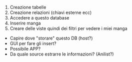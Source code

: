 1) Creazione tabelle
2) Creazione relazioni (chiavi esterne ecc)
3) Accedere a questo database
4) Inserire manga 
5) Creare delle viste quindi dei filtri per vedere i miei manga

- Capire dove "storare" questo DB (host?)
- GUI per fare gli insert?
- Possibile APP?
- Da quale source estrarre le informazioni? (Anilist?)
